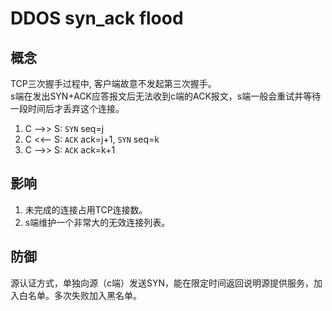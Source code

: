 # DDOS syn_ack flood

## 概念

TCP三次握手过程中, 客户端故意不发起第三次握手。  
s端在发出SYN+ACK应答报文后无法收到c端的ACK报文，s端一般会重试并等待一段时间后才丢弃这个连接。

1. C -->> S: `SYN` seq=j
2. C <<-- S: `ACK` ack=j+1, `SYN` seq=k
3. C -->> S: `ACK` ack=k+1

## 影响

1. 未完成的连接占用TCP连接数。
2. s端维护一个非常大的无效连接列表。

## 防御

源认证方式，单独向源（c端）发送SYN，能在限定时间返回说明源提供服务，加入白名单。多次失败加入黑名单。
